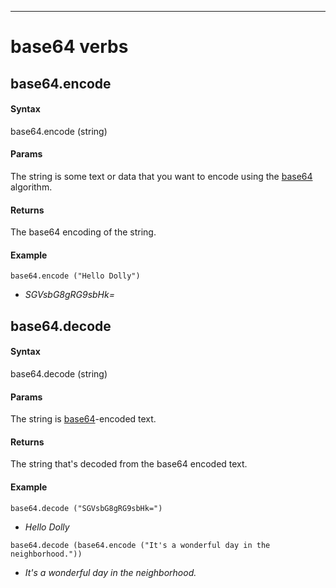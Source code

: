 
---
# base64 verbs
## base64.encode
#### Syntax
base64.encode (string)

#### Params
The string is some text or data that you want to encode using the <a href="https://en.wikipedia.org/wiki/Base64">base64</a> algorithm.

#### Returns
The base64 encoding of the string.

#### Example
`base64.encode ("Hello Dolly")`

- *SGVsbG8gRG9sbHk=*

## base64.decode
#### Syntax
base64.decode (string)

#### Params
The string is <a href="https://en.wikipedia.org/wiki/Base64">base64</a>-encoded text.

#### Returns
The string that's decoded from the base64 encoded text.

#### Example
`base64.decode ("SGVsbG8gRG9sbHk=")`

- *Hello Dolly*

`base64.decode (base64.encode ("It's a wonderful day in the neighborhood."))`

- *It's a wonderful day in the neighborhood.*

